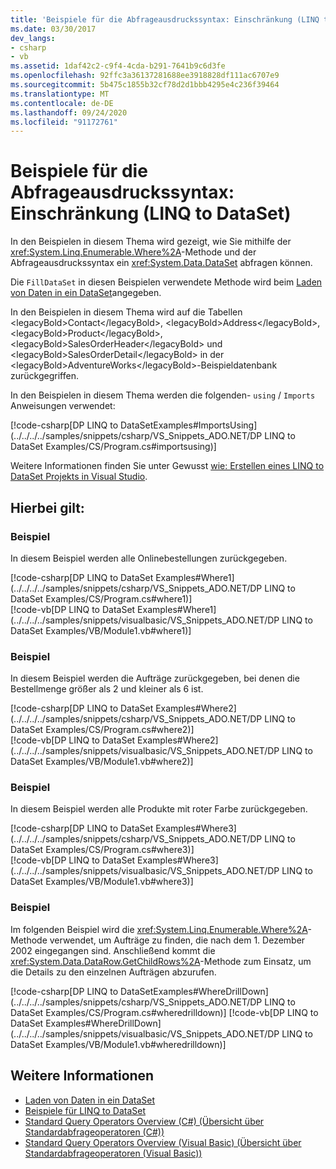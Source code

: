 ```yaml
---
title: 'Beispiele für die Abfrageausdruckssyntax: Einschränkung (LINQ to DataSet)'
ms.date: 03/30/2017
dev_langs:
- csharp
- vb
ms.assetid: 1daf42c2-c9f4-4cda-b291-7641b9c6d3fe
ms.openlocfilehash: 92ffc3a36137281688ee3918828df111ac6707e9
ms.sourcegitcommit: 5b475c1855b32cf78d2d1bbb4295e4c236f39464
ms.translationtype: MT
ms.contentlocale: de-DE
ms.lasthandoff: 09/24/2020
ms.locfileid: "91172761"
---
```

# <a name="query-expression-syntax-examples-restriction-linq-to-dataset"></a>Beispiele für die Abfrageausdruckssyntax: Einschränkung (LINQ to DataSet)

In den Beispielen in diesem Thema wird gezeigt, wie Sie mithilfe der <xref:System.Linq.Enumerable.Where%2A>-Methode und der Abfrageausdruckssyntax ein <xref:System.Data.DataSet> abfragen können.  
  
 Die `FillDataSet` in diesen Beispielen verwendete Methode wird beim [Laden von Daten in ein DataSet](loading-data-into-a-dataset.md)angegeben.  
  
 In den Beispielen in diesem Thema wird auf die Tabellen &lt;legacyBold&gt;Contact&lt;/legacyBold&gt;, &lt;legacyBold&gt;Address&lt;/legacyBold&gt;, &lt;legacyBold&gt;Product&lt;/legacyBold&gt;, &lt;legacyBold&gt;SalesOrderHeader&lt;/legacyBold&gt; und &lt;legacyBold&gt;SalesOrderDetail&lt;/legacyBold&gt; in der &lt;legacyBold&gt;AdventureWorks&lt;/legacyBold&gt;-Beispieldatenbank zurückgegriffen.  
  
 In den Beispielen in diesem Thema werden die folgenden- `using` / `Imports` Anweisungen verwendet:  
  
[!code-csharp[DP LINQ to DataSetExamples#ImportsUsing](../../../../samples/snippets/csharp/VS_Snippets_ADO.NET/DP LINQ to DataSet Examples/CS/Program.cs#importsusing)]
  
 Weitere Informationen finden Sie unter Gewusst [wie: Erstellen eines LINQ to DataSet Projekts in Visual Studio](how-to-create-a-linq-to-dataset-project-in-vs.md).  
  
## <a name="where"></a>Hierbei gilt:  
  
### <a name="example"></a>Beispiel  

 In diesem Beispiel werden alle Onlinebestellungen zurückgegeben.  
  
 [!code-csharp[DP LINQ to DataSet Examples#Where1](../../../../samples/snippets/csharp/VS_Snippets_ADO.NET/DP LINQ to DataSet Examples/CS/Program.cs#where1)]  
 [!code-vb[DP LINQ to DataSet Examples#Where1](../../../../samples/snippets/visualbasic/VS_Snippets_ADO.NET/DP LINQ to DataSet Examples/VB/Module1.vb#where1)]
  
### <a name="example"></a>Beispiel  

 In diesem Beispiel werden die Aufträge zurückgegeben, bei denen die Bestellmenge größer als 2 und kleiner als 6 ist.  
  
 [!code-csharp[DP LINQ to DataSet Examples#Where2](../../../../samples/snippets/csharp/VS_Snippets_ADO.NET/DP LINQ to DataSet Examples/CS/Program.cs#where2)]  
 [!code-vb[DP LINQ to DataSet Examples#Where2](../../../../samples/snippets/visualbasic/VS_Snippets_ADO.NET/DP LINQ to DataSet Examples/VB/Module1.vb#where2)]
  
### <a name="example"></a>Beispiel  

 In diesem Beispiel werden alle Produkte mit roter Farbe zurückgegeben.  
  
 [!code-csharp[DP LINQ to DataSet Examples#Where3](../../../../samples/snippets/csharp/VS_Snippets_ADO.NET/DP LINQ to DataSet Examples/CS/Program.cs#where3)]  
 [!code-vb[DP LINQ to DataSet Examples#Where3](../../../../samples/snippets/visualbasic/VS_Snippets_ADO.NET/DP LINQ to DataSet Examples/VB/Module1.vb#where3)]
  
### <a name="example"></a>Beispiel  

 Im folgenden Beispiel wird die <xref:System.Linq.Enumerable.Where%2A>-Methode verwendet, um Aufträge zu finden, die nach dem 1. Dezember 2002 eingegangen sind. Anschließend kommt die <xref:System.Data.DataRow.GetChildRows%2A>-Methode zum Einsatz, um die Details zu den einzelnen Aufträgen abzurufen.  
  
 [!code-csharp[DP LINQ to DataSetExamples#WhereDrillDown](../../../../samples/snippets/csharp/VS_Snippets_ADO.NET/DP LINQ to DataSet Examples/CS/Program.cs#wheredrilldown)]
 [!code-vb[DP LINQ to DataSet Examples#WhereDrillDown](../../../../samples/snippets/visualbasic/VS_Snippets_ADO.NET/DP LINQ to DataSet Examples/VB/Module1.vb#wheredrilldown)]  
  
## <a name="see-also"></a>Weitere Informationen

- [Laden von Daten in ein DataSet](loading-data-into-a-dataset.md)
- [Beispiele für LINQ to DataSet](linq-to-dataset-examples.md)
- [Standard Query Operators Overview (C#) (Übersicht über Standardabfrageoperatoren (C#))](../../../csharp/programming-guide/concepts/linq/standard-query-operators-overview.md)
- [Standard Query Operators Overview (Visual Basic) (Übersicht über Standardabfrageoperatoren (Visual Basic))](../../../visual-basic/programming-guide/concepts/linq/standard-query-operators-overview.md)

